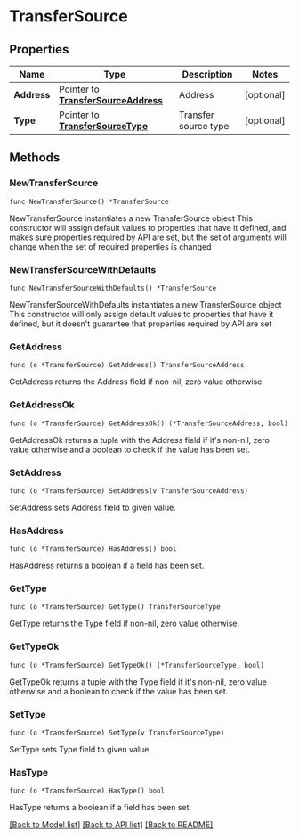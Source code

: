 # TransferSource

## Properties

Name | Type | Description | Notes
------------ | ------------- | ------------- | -------------
**Address** | Pointer to [**TransferSourceAddress**](TransferSourceAddress.md) | Address | [optional] 
**Type** | Pointer to [**TransferSourceType**](TransferSourceType.md) | Transfer source type | [optional] 

## Methods

### NewTransferSource

`func NewTransferSource() *TransferSource`

NewTransferSource instantiates a new TransferSource object
This constructor will assign default values to properties that have it defined,
and makes sure properties required by API are set, but the set of arguments
will change when the set of required properties is changed

### NewTransferSourceWithDefaults

`func NewTransferSourceWithDefaults() *TransferSource`

NewTransferSourceWithDefaults instantiates a new TransferSource object
This constructor will only assign default values to properties that have it defined,
but it doesn't guarantee that properties required by API are set

### GetAddress

`func (o *TransferSource) GetAddress() TransferSourceAddress`

GetAddress returns the Address field if non-nil, zero value otherwise.

### GetAddressOk

`func (o *TransferSource) GetAddressOk() (*TransferSourceAddress, bool)`

GetAddressOk returns a tuple with the Address field if it's non-nil, zero value otherwise
and a boolean to check if the value has been set.

### SetAddress

`func (o *TransferSource) SetAddress(v TransferSourceAddress)`

SetAddress sets Address field to given value.

### HasAddress

`func (o *TransferSource) HasAddress() bool`

HasAddress returns a boolean if a field has been set.

### GetType

`func (o *TransferSource) GetType() TransferSourceType`

GetType returns the Type field if non-nil, zero value otherwise.

### GetTypeOk

`func (o *TransferSource) GetTypeOk() (*TransferSourceType, bool)`

GetTypeOk returns a tuple with the Type field if it's non-nil, zero value otherwise
and a boolean to check if the value has been set.

### SetType

`func (o *TransferSource) SetType(v TransferSourceType)`

SetType sets Type field to given value.

### HasType

`func (o *TransferSource) HasType() bool`

HasType returns a boolean if a field has been set.


[[Back to Model list]](../README.md#documentation-for-models) [[Back to API list]](../README.md#documentation-for-api-endpoints) [[Back to README]](../README.md)


